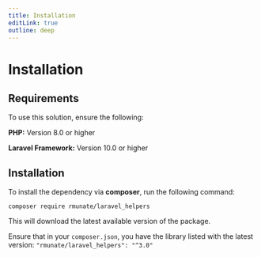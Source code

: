 ```yaml
---
title: Installation
editLink: true
outline: deep
---
```


# Installation

## Requirements

To use this solution, ensure the following:

**PHP:** Version 8.0 or higher

**Laravel Framework:** Version 10.0 or higher

## Installation

To install the dependency via **composer**, run the following command:

```shell
composer require rmunate/laravel_helpers
```

This will download the latest available version of the package.

Ensure that in your `composer.json`, you have the library listed with the latest version: `"rmunate/laravel_helpers": "^3.0"`

